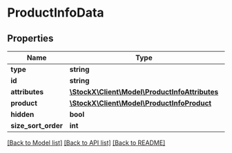 # ProductInfoData

## Properties
Name | Type | Description | Notes
------------ | ------------- | ------------- | -------------
**type** | **string** |  | [optional] 
**id** | **string** |  | [optional] 
**attributes** | [**\StockX\Client\Model\ProductInfoAttributes**](ProductInfoAttributes.md) |  | [optional] 
**product** | [**\StockX\Client\Model\ProductInfoProduct**](ProductInfoProduct.md) |  | [optional] 
**hidden** | **bool** |  | [optional] 
**size_sort_order** | **int** |  | [optional] 

[[Back to Model list]](../README.md#documentation-for-models) [[Back to API list]](../README.md#documentation-for-api-endpoints) [[Back to README]](../README.md)


